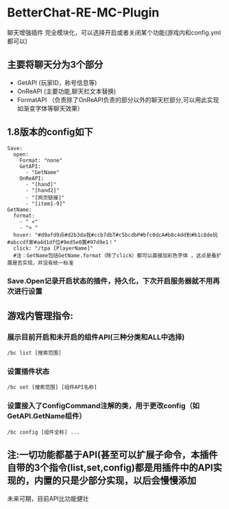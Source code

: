 # BetterChat-RE-MC-Plugin
聊天增强插件 完全模块化，可以选择开启或者关闭某个功能(游戏内和config.yml都可以)

## 主要将聊天分为3个部分 
- GetAPI (玩家ID，称号信息等)
- OnReAPI (主要功能,聊天栏文本替换)
- FormatAPI （负责除了OnReAPI负责的部分以外的聊天栏部分,可以用此实现如渐变字体等聊天效果）

## 1.8版本的config如下

    Save:
      open:
        Format: "none"
        GetAPI:
          - "GetName"
        OnReAPI:
          - "[hand]"
          - "[hand2]"
          - "[网页链接]"
          - "[item1-9]"
    GetName:
      format:
        - " <"
        - "> "
      hover: "#d9afd9点#d2b3da我#ccb7dbT#c5bcdbP#bfc0dcA#b8c4dd到#b1c8de玩#abccdf家#a4d1df位#9ed5e0置#97d9e1！"
      click: "/tpa [PlayerName]"
      #注：GetName包括GetName.format（除了click）都可以直接加彩色字体 ，这点是看扩展是否实现，并没有统一标准
### Save.Open记录开启状态的插件，持久化，下次开启服务器就不用再次进行设置

## 游戏内管理指令:
### 展示目前开启和未开启的组件API(三种分类和ALL中选择)

    /bc list [搜索范围] 
### 设置插件状态

    /bc set [搜索范围] [组件API名称]
### 设置接入了ConfigCommand注解的类，用于更改config（如GetAPI.GetName组件）

    /bc config [组件全称] ... 

## 注:一切功能都基于API(甚至可以扩展子命令，本插件自带的3个指令(list,set,config)都是用插件中的API实现的，内置的只是少部分实现，以后会慢慢添加
未来可期，目前API比功能健壮

